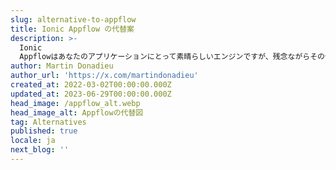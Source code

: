 ```yaml
---
slug: alternative-to-appflow
title: Ionic Appflow の代替案
description: >-
  Ionic
  Appflowはあなたのアプリケーションにとって素晴らしいエンジンですが、残念ながらその価格は全ての人に適しているわけではありません。Capgoは、手頃な価格で簡単にOTAアップデートを行えるようにするためにここにあります。
author: Martin Donadieu
author_url: 'https://x.com/martindonadieu'
created_at: 2022-03-02T00:00:00.000Z
updated_at: 2023-06-29T00:00:00.000Z
head_image: /appflow_alt.webp
head_image_alt: Appflowの代替図
tag: Alternatives
published: true
locale: ja
next_blog: ''
---
```


